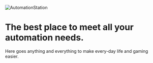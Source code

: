 ![AutomationStation](https://github.com/Galbrush/AutomationStation/assets/91205026/ef309a0a-f8d0-4c25-83b1-86d0b3ed5859)


# The best place to meet all your automation needs. 
Here goes anything and everything to make every-day life and gaming easier.


